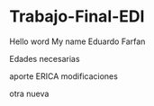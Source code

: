 # Trabajo-Final-EDI

Hello word
My name Eduardo Farfan


Edades necesarias

aporte ERICA 
modificaciones

otra nueva